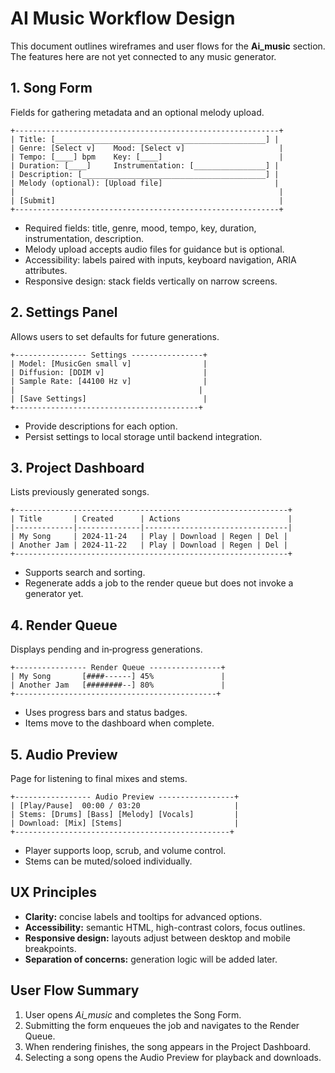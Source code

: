 # AI Music Workflow Design

This document outlines wireframes and user flows for the **Ai_music** section. The features here are not yet connected to any music generator.

## 1. Song Form

Fields for gathering metadata and an optional melody upload.

```
+-----------------------------------------------------------+
| Title: [_______________________________________________] |
| Genre: [Select v]    Mood: [Select v]                     |
| Tempo: [____] bpm    Key: [____]                          |
| Duration: [____]     Instrumentation: [________________] |
| Description: [_________________________________________] |
| Melody (optional): [Upload file]                         |
|                                                           |
| [Submit]                                                  |
+-----------------------------------------------------------+
```

- Required fields: title, genre, mood, tempo, key, duration, instrumentation, description.
- Melody upload accepts audio files for guidance but is optional.
- Accessibility: labels paired with inputs, keyboard navigation, ARIA attributes.
- Responsive design: stack fields vertically on narrow screens.

## 2. Settings Panel

Allows users to set defaults for future generations.

```
+---------------- Settings ----------------+
| Model: [MusicGen small v]                |
| Diffusion: [DDIM v]                      |
| Sample Rate: [44100 Hz v]                |
|                                         |
| [Save Settings]                          |
+-----------------------------------------+
```

- Provide descriptions for each option.
- Persist settings to local storage until backend integration.

## 3. Project Dashboard

Lists previously generated songs.

```
+-------------------------------------------------------------+
| Title       | Created      | Actions                        |
|-------------|--------------|--------------------------------|
| My Song     | 2024-11-24   | Play | Download | Regen | Del |
| Another Jam | 2024-11-22   | Play | Download | Regen | Del |
+-------------------------------------------------------------+
```

- Supports search and sorting.
- Regenerate adds a job to the render queue but does not invoke a generator yet.

## 4. Render Queue

Displays pending and in‑progress generations.

```
+---------------- Render Queue ----------------+
| My Song       [####------] 45%               |
| Another Jam   [########--] 80%               |
+---------------------------------------------+
```

- Uses progress bars and status badges.
- Items move to the dashboard when complete.

## 5. Audio Preview

Page for listening to final mixes and stems.

```
+----------------- Audio Preview -----------------+
| [Play/Pause]  00:00 / 03:20                     |
| Stems: [Drums] [Bass] [Melody] [Vocals]         |
| Download: [Mix] [Stems]                         |
+------------------------------------------------+
```

- Player supports loop, scrub, and volume control.
- Stems can be muted/soloed individually.

## UX Principles

- **Clarity:** concise labels and tooltips for advanced options.
- **Accessibility:** semantic HTML, high-contrast colors, focus outlines.
- **Responsive design:** layouts adjust between desktop and mobile breakpoints.
- **Separation of concerns:** generation logic will be added later.

## User Flow Summary

1. User opens *Ai_music* and completes the Song Form.
2. Submitting the form enqueues the job and navigates to the Render Queue.
3. When rendering finishes, the song appears in the Project Dashboard.
4. Selecting a song opens the Audio Preview for playback and downloads.

